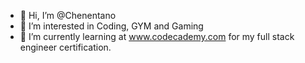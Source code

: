 - 👋 Hi, I’m @Chenentano
- 👀 I’m interested in Coding, GYM and Gaming
- 🌱 I’m currently learning at www.codecademy.com for my full stack engineer certification.
